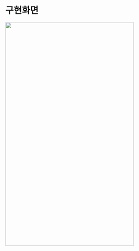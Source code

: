 # 구현화면
<img src = "https://user-images.githubusercontent.com/91933562/229328227-d7c4fd15-ea38-474c-8ba3-da39946c4e97.png" width="400" height="700">
